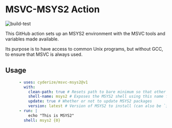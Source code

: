 MSVC-MSYS2 Action
=================

![build-test](https://github.com/cyderize/msvc-msys2/workflows/build-test/badge.svg)

This GitHub action sets up an MSYS2 environment with the MSVC tools and variables made available.

Its purpose is to have access to common Unix programs, but without GCC, to ensure that MSVC is always used.

## Usage

```yaml
      - uses: cyderize/msvc-msys2@v1
        with:
          clean-path: true # Resets path to bare minimum so that other installed tools don't interfere
          shell-name: msys2 # Exposes the MSYS2 shell using this name for run steps
          update: true # Whether or not to update MSYS2 packages
          version: latest # Version of MSYS2 to install (can also be `included` for built-in MSYS2)
      - run: |
          echo "This is MSYS2"
        shell: msys2 {0}
```
